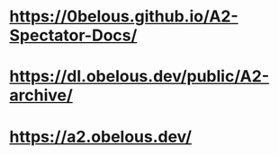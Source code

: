 # https://0belous.github.io/A2-Spectator-Docs/

# https://dl.obelous.dev/public/A2-archive/

# https://a2.obelous.dev/
